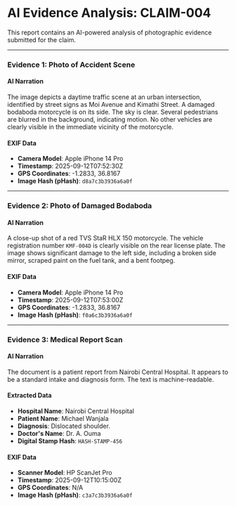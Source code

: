 # AI Evidence Analysis: CLAIM-004

This report contains an AI-powered analysis of photographic evidence submitted for the claim.

---

### **Evidence 1: Photo of Accident Scene**

#### AI Narration
The image depicts a daytime traffic scene at an urban intersection, identified by street signs as Moi Avenue and Kimathi Street. A damaged bodaboda motorcycle is on its side. The sky is clear. Several pedestrians are blurred in the background, indicating motion. No other vehicles are clearly visible in the immediate vicinity of the motorcycle.

#### EXIF Data
- **Camera Model**: Apple iPhone 14 Pro
- **Timestamp**: 2025-09-12T07:52:30Z
- **GPS Coordinates**: -1.2833, 36.8167
- **Image Hash (pHash)**: `d8a7c3b3936a6a0f`

---

### **Evidence 2: Photo of Damaged Bodaboda**

#### AI Narration
A close-up shot of a red TVS StaR HLX 150 motorcycle. The vehicle registration number `KMF-004D` is clearly visible on the rear license plate. The image shows significant damage to the left side, including a broken side mirror, scraped paint on the fuel tank, and a bent footpeg.

#### EXIF Data
- **Camera Model**: Apple iPhone 14 Pro
- **Timestamp**: 2025-09-12T07:53:00Z
- **GPS Coordinates**: -1.2833, 36.8167
- **Image Hash (pHash)**: `f0a6c3b3936a6a0f`

---

### **Evidence 3: Medical Report Scan**

#### AI Narration
The document is a patient report from Nairobi Central Hospital. It appears to be a standard intake and diagnosis form. The text is machine-readable.

#### Extracted Data
- **Hospital Name**: Nairobi Central Hospital
- **Patient Name**: Michael Wanjala
- **Diagnosis**: Dislocated shoulder.
- **Doctor's Name**: Dr. A. Ouma
- **Digital Stamp Hash**: `HASH-STAMP-456`

#### EXIF Data
- **Scanner Model**: HP ScanJet Pro
- **Timestamp**: 2025-09-12T10:15:00Z
- **GPS Coordinates**: N/A
- **Image Hash (pHash)**: `c3a7c3b3936a6a0f`

